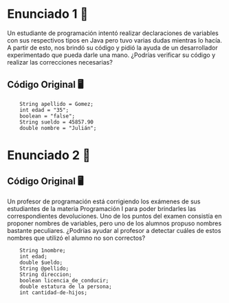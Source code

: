 # Enunciado 1 📕

Un estudiante de programación intentó realizar declaraciones de variables con sus respectivos tipos en Java pero tuvo varias dudas mientras lo hacía.
A partir de esto, nos brindó su código y pidió la ayuda de un desarrollador experimentado que pueda darle una mano. ¿Podrías verificar su código y realizar las correcciones necesarias?

## Código Original 🖥️
```
    String apellido = Gomez; 
    int edad = "35"; 
    boolean = "false"; 
    String sueldo = 45857.90 
    double nombre = "Julián"; 
```

# Enunciado 2 📕

## Código Original 🖥️

Un profesor de programación está corrigiendo los exámenes de sus estudiantes de la materia Programación I para poder brindarles las correspondientes devoluciones. 
Uno de los puntos del examen consistía en proponer nombres de variables, pero uno de los alumnos propuso nombres bastante peculiares.
¿Podrías ayudar al profesor a detectar cuáles de estos nombres que utilizó el alumno no son correctos?

```
    String 1nombre; 
    int edad; 
    double $ueldo; 
    String @pellido; 
    String direccion; 
    boolean licencia_de_conducir; 
    double estatura de la persona; 
    int cantidad-de-hijos; 
```